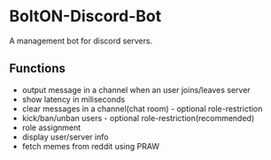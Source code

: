 # BoltON-Discord-Bot

A management bot for discord servers.

## Functions


- output message in a channel when an user joins/leaves server 
- show latency in miliseconds
- clear messages in a channel(chat room) - optional role-restriction
- kick/ban/unban users - optional role-restriction(recommended)
- role assignment
- display user/server info
- fetch memes from reddit using PRAW
